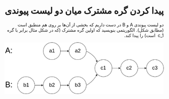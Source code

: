 <div dir="rtl">

# پیدا کردن گره مشترک میان دو لیست پیوندی

دو لیست پیوندی A و B در دست داریم که بخشی از آن‌ها بر روی هم منطبق است (مطابق شکل). الگوریتمی بنویسید که اولین گره مشترک (که در شکل مثال برابر با گره c_1
​	  است) را پیدا کند.

<img src="160_statement.png">
</div>
